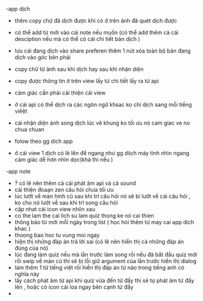 -app dịch

+ thêm copy chữ đã dịch được khi có ở trên ảnh đã quét dịch được

+ có thể add từ mới vào cái note nếu muốn (có thể add thêm cả cái desciption nếu mà có thể có cái chi tiết bản dịch )

+ lưu cái đang dịch vào share preferen thêm 1 nút xóa toàn bộ bản đang dịch vào góc bên phải

+ copy chữ từ ảnh sau khi dịch hay sau khi nhận diện
+ copy được thông tin  ở trên view lấy từ chi tiết lấy ra từ api
+ cảm giác cần phải cải thiện cái view
+ ở cái api có thể dịch ra các ngôn ngữ khsac ko chỉ dịch sang mỗi tiếng viêệt
+ cái nhận diện ảnh song dịch lúc vẽ khung ko tối ưu nó cam giac ve no chua chuan
+ folow theo gg dich app 
+ ở cái view 1 dịch có lẽ lên để ngang như gg diịch máy tinh nhìn ngang cảm giác dễ hơn nhìn dọc(khả thi nếu )

-app note
+ ? có lẽ nên thêm cả cái phát âm api và cả sound 
+ cải thiện đoaạn zen câu hỏi chưa tối ưu
+ lúc lướt về màn hinh cũ sau khi trl câu hỏi nó sẽ bi lướt về cái câu hỏi , ko cho nó lướt về sau khi trl song câu hỏi
+ cập nhat cái icon view nhiìn xau
+ co the lam the cai lich su lam quiz thong ke roi cai thien 
+ thông báo từ mới mỗi ngày trong list ( học hỏi thêm từ may cai app dich khac )
+ thoong bao hoc tu vung moi ngay
+ hiện thị những đáp án trả lời sai (có lẽ nên hiển thị cả những đáp án đúng của nó)
+ lúc đang làm quiz nếu mà lần trước làm song rồi nếu đã bắt đầu quiz mới rồi swip về màn cũ thì sẽ bị lỗi giữ argument của lần trước hiển thị dialog
+ làm thêm 1 từ tiếng việt rồi hiển thị đáp án từ nào trong tiếng anh có nghĩa này
+ lấy cách phát âm từ api khi quiz vừa đến từ đấy thì sẽ tự phát âm từ đấy lên , hoặc có icon cái loa ngay bên cạnh từ đấy 
+ 
